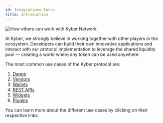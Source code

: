 ```yaml
---
id: Integrations-Intro
title: Introduction
---
```

![How others can work with Kyber Network](/uploads/kyberusecases.png "Use Cases")

At Kyber, we strongly believe in working together with other players in the ecosystem. Developers can build their own innovative applications and interact with our protocol implementation to leverage the shared liquidity pool — creating a world where any token can be used anywhere.

The most common use cases of the Kyber protocol are:
1. [Dapps](integrations-dappsusecase.md)
2. [Vendors](integrations-vendorsusecase.md)
3. [Wallets](integrations-walletsusecase.md)
4. [REST APIs](integrations-restapiusecase.md)
5. [Widgets](integrations-widgetsusecase.md)
6. [Plugins](integrations-pluginsusecase.md)

You can learn more about the different use cases by clicking on their respective links.
